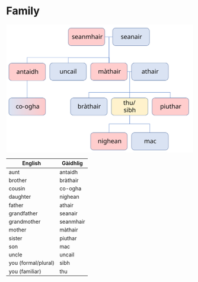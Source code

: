 # Family

![Family Tree](../images/family/family-tree.svg)

| English             | Gàidhlig  |
|---------------------|-----------|
| aunt                | antaidh   |
| brother             | bràthair  |
| cousin              | co-ogha   |
| daughter            | nighean   |
| father              | athair    |
| grandfather         | seanair   |
| grandmother         | seanmhair |
| mother              | màthair   |
| sister              | piuthar   |
| son                 | mac       |
| uncle               | uncail    |
| you (formal/plural) | sibh      |
| you (familiar)      | thu       |
